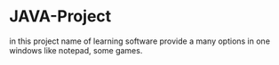 # JAVA-Project
in this project name of learning software provide a many options in one windows like notepad, some games.
